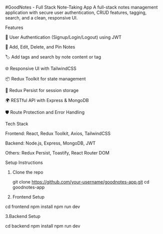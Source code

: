 #GoodNotes - Full Stack Note-Taking App
A full-stack notes management application with secure user authentication, CRUD features, tagging, search, and a clean, responsive UI.

Features

🔐 User Authentication (Signup/Login/Logout) using JWT

🧠 Add, Edit, Delete, and Pin Notes

🏷️ Add tags and search by note content or tag

🌐 Responsive UI with TailwindCSS

📦 Redux Toolkit for state management

💾 Redux Persist for session storage

🌍 RESTful API with Express & MongoDB

🛡️ Route Protection and Error Handling

Tech Stack

Frontend: React, Redux Toolkit, Axios, TailwindCSS

Backend: Node.js, Express, MongoDB, JWT

Others: Redux Persist, Toastify, React Router DOM

Setup Instructions

1. Clone the repo

   git clone https://github.com/your-username/goodnotes-app.git
   cd goodnotes-app
3. Frontend Setup

cd frontend
npm install
npm run dev

3.Backend Setup

cd backend
npm install
npm run dev
